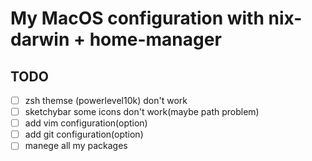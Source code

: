# My MacOS configuration with nix-darwin + home-manager

## TODO
- [ ] zsh themse (powerlevel10k) don't work
- [ ] sketchybar some icons don't work(maybe path problem)
- [ ] add vim configuration(option)
- [ ] add git configuration(option)
- [ ] manege all my packages